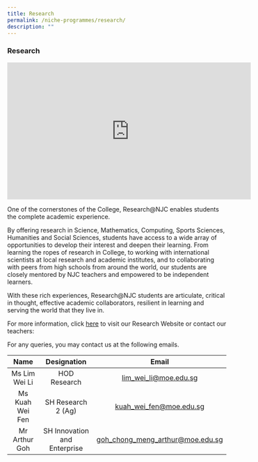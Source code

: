 ```yaml
---
title: Research
permalink: /niche-programmes/research/
description: ""
---
```

### Research

<iframe width="560" height="315" src="https://www.youtube.com/embed/8glNth9UEtg" title="YouTube video player" frameborder="0" allow="accelerometer; autoplay; clipboard-write; encrypted-media; gyroscope; picture-in-picture" allowfullscreen></iframe>

One of the cornerstones of the College, Research@NJC enables students the complete academic experience.

By offering research in Science, Mathematics, Computing, Sports Sciences, Humanities and Social Sciences, students have access to a wide array of opportunities to develop their interest and deepen their learning. From learning the ropes of research in College, to working with international scientists at local research and academic institutes, and to collaborating with peers from high schools from around the world, our students are closely mentored by NJC teachers and empowered to be independent learners.

With these rich experiences, Research@NJC students are articulate, critical in thought, effective academic collaborators, resilient in learning and serving the world that they live in.

For more information, click [here](https://moe-nationaljc-staging.netlify.app/research-at-njc/) to visit our Research Website or contact our teachers:

For any queries, you may contact us at the following emails.

| Name | Designation | Email |
|:---:|:---:|:---:|
| Ms Lim Wei Li | HOD Research | lim_wei_li@moe.edu.sg |
| Ms Kuah Wei Fen | SH Research 2 (Ag) | kuah_wei_fen@moe.edu.sg |
| Mr Arthur Goh | SH Innovation and Enterprise | goh_chong_meng_arthur@moe.edu.sg |
